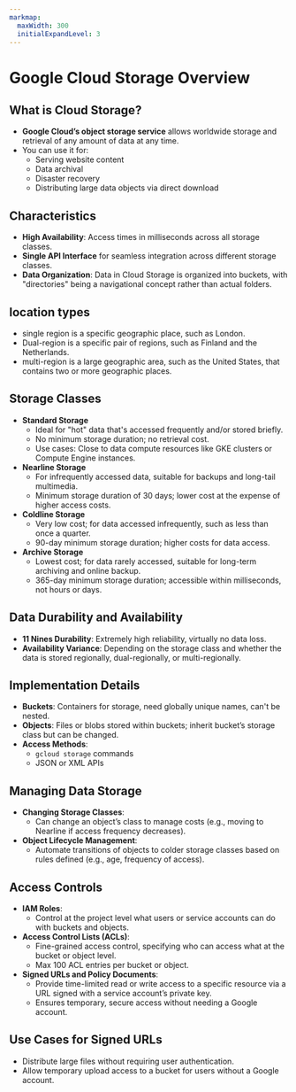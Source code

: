 ```yaml
---
markmap:
  maxWidth: 300
  initialExpandLevel: 3
---
```


# Google Cloud Storage Overview

## What is Cloud Storage?
- **Google Cloud’s object storage service** allows worldwide storage and retrieval of any amount of data at any time.
- You can use it for:
  - Serving website content
  - Data archival
  - Disaster recovery
  - Distributing large data objects via direct download

## Characteristics
- **High Availability**: Access times in milliseconds across all storage classes.
- **Single API Interface** for seamless integration across different storage classes.
- **Data Organization**: Data in Cloud Storage is organized into buckets, with "directories" being a navigational concept rather than actual folders.

## location types
 - single region is a specific geographic place, such as London.
 - Dual-region is a specific pair of regions, such as Finland and the Netherlands.
 - multi-region is a large geographic area, such as the United States, that contains two or more geographic places.

## Storage Classes
- **Standard Storage**
  - Ideal for "hot" data that's accessed frequently and/or stored briefly.
  - No minimum storage duration; no retrieval cost.
  - Use cases: Close to data compute resources like GKE clusters or Compute Engine instances.
- **Nearline Storage**
  - For infrequently accessed data, suitable for backups and long-tail multimedia.
  - Minimum storage duration of 30 days; lower cost at the expense of higher access costs.
- **Coldline Storage**
  - Very low cost; for data accessed infrequently, such as less than once a quarter.
  - 90-day minimum storage duration; higher costs for data access.
- **Archive Storage**
  - Lowest cost; for data rarely accessed, suitable for long-term archiving and online backup.
  - 365-day minimum storage duration; accessible within milliseconds, not hours or days.
 
## Data Durability and Availability
- **11 Nines Durability**: Extremely high reliability, virtually no data loss.
- **Availability Variance**: Depending on the storage class and whether the data is stored regionally, dual-regionally, or multi-regionally.

## Implementation Details
- **Buckets**: Containers for storage, need globally unique names, can't be nested.
- **Objects**: Files or blobs stored within buckets; inherit bucket’s storage class but can be changed.
- **Access Methods**:
  - `gcloud storage` commands
  - JSON or XML APIs

## Managing Data Storage
- **Changing Storage Classes**:
  - Can change an object’s class to manage costs (e.g., moving to Nearline if access frequency decreases).
- **Object Lifecycle Management**:
  - Automate transitions of objects to colder storage classes based on rules defined (e.g., age, frequency of access).

## Access Controls
- **IAM Roles**:
  - Control at the project level what users or service accounts can do with buckets and objects.
- **Access Control Lists (ACLs)**:
  - Fine-grained access control, specifying who can access what at the bucket or object level.
  - Max 100 ACL entries per bucket or object.
- **Signed URLs and Policy Documents**:
  - Provide time-limited read or write access to a specific resource via a URL signed with a service account’s private key.
  - Ensures temporary, secure access without needing a Google account.

## Use Cases for Signed URLs
- Distribute large files without requiring user authentication.
- Allow temporary upload access to a bucket for users without a Google account.


